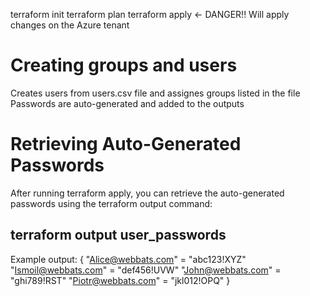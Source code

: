 terraform init
terraform plan
terraform apply <- DANGER!! Will apply changes on the Azure tenant

# Creating groups and users
Creates users from users.csv file and assignes groups listed in the file
Passwords are auto-generated and added to the outputs

# Retrieving Auto-Generated Passwords
After running terraform apply, you can retrieve the auto-generated passwords using the terraform output command:

## terraform output user_passwords

Example output:
{
  "Alice@webbats.com" = "abc123!XYZ"
  "Ismoil@webbats.com" = "def456!UVW"
  "John@webbats.com" = "ghi789!RST"
  "Piotr@webbats.com" = "jkl012!OPQ"
}